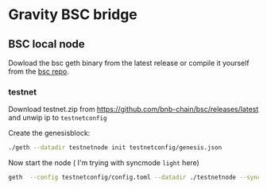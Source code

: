 # Gravity BSC bridge

## BSC local node

Dowload the bsc geth binary from the latest release or compile it yourself from the [bsc repo](https://github.com/bnb-chain/bsc).

### testnet

Download testnet.zip from <https://github.com/bnb-chain/bsc/releases/latest> and unwip ip to  `testnetconfig`

Create the genesisblock:

```sh
./geth --datadir testnetnode init testnetconfig/genesis.json
```

Now start the node ( I'm trying with syncmode `light` here)

```sh
geth  --config testnetconfig/config.toml --datadir ./testnetnode --syncmode light
```
